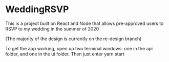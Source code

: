 # WeddingRSVP

This is a project built on React and Node that allows pre-approved users to RSVP to my wedding in the summer of 2020

(The majority of the design is currently on the re-design branch)

To get the app working, open up two terminal windows: one in the api folder, and one in the ui folder. Then just enter yarn start
